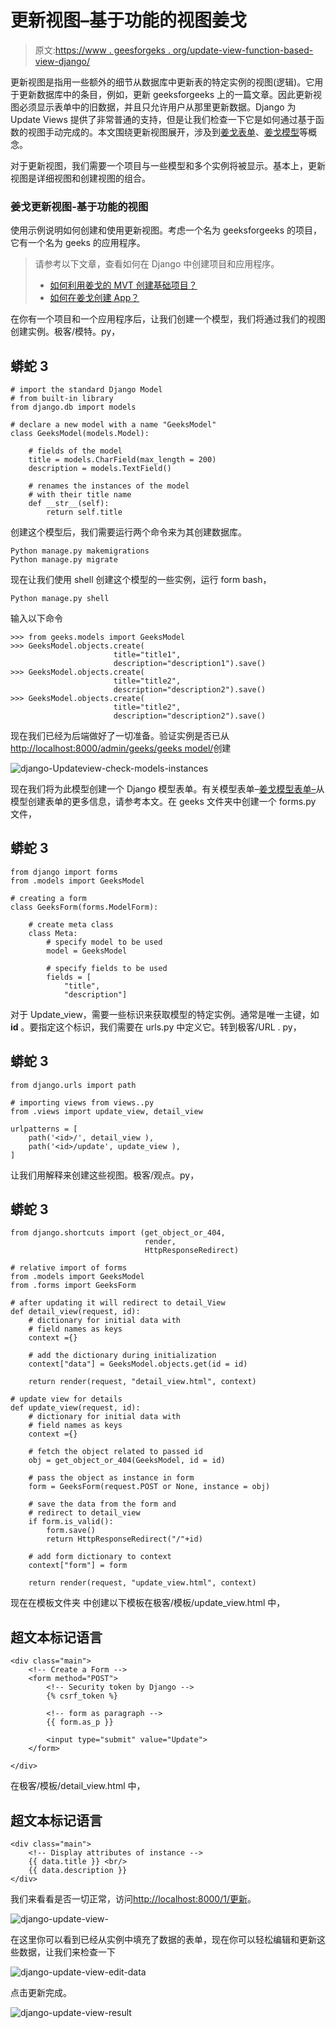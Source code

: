 # 更新视图–基于功能的视图姜戈

> 原文:[https://www . geesforgeks . org/update-view-function-based-view-django/](https://www.geeksforgeeks.org/update-view-function-based-views-django/)

更新视图是指用一些额外的细节从数据库中更新表的特定实例的视图(逻辑)。它用于更新数据库中的条目，例如，更新 geeksforgeeks 上的一篇文章。因此更新视图必须显示表单中的旧数据，并且只允许用户从那里更新数据。Django 为 Update Views 提供了非常普通的支持，但是让我们检查一下它是如何通过基于函数的视图手动完成的。本文围绕更新视图展开，涉及到[姜戈表单](https://www.geeksforgeeks.org/django-forms/)、[姜戈模型](https://www.geeksforgeeks.org/django-models/)等概念。

对于更新视图，我们需要一个项目与一些模型和多个实例将被显示。基本上，更新视图是详细视图和创建视图的组合。

### 姜戈更新视图-基于功能的视图

使用示例说明如何创建和使用更新视图。考虑一个名为 geeksforgeeks 的项目，它有一个名为 geeks 的应用程序。

> 请参考以下文章，查看如何在 Django 中创建项目和应用程序。
> 
> *   [如何利用姜戈的 MVT 创建基础项目？](https://www.geeksforgeeks.org/how-to-create-a-basic-project-using-mvt-in-django/)
> *   [如何在姜戈创建 App？](https://www.geeksforgeeks.org/how-to-create-an-app-in-django/)

在你有一个项目和一个应用程序后，让我们创建一个模型，我们将通过我们的视图创建实例。极客/模特。py，

## 蟒蛇 3

```
# import the standard Django Model
# from built-in library
from django.db import models

# declare a new model with a name "GeeksModel"
class GeeksModel(models.Model):

    # fields of the model
    title = models.CharField(max_length = 200)
    description = models.TextField()

    # renames the instances of the model
    # with their title name
    def __str__(self):
        return self.title
```

创建这个模型后，我们需要运行两个命令来为其创建数据库。

```
Python manage.py makemigrations
Python manage.py migrate
```

现在让我们使用 shell 创建这个模型的一些实例，运行 form bash，

```
Python manage.py shell
```

输入以下命令

```
>>> from geeks.models import GeeksModel
>>> GeeksModel.objects.create(
                       title="title1",
                       description="description1").save()
>>> GeeksModel.objects.create(
                       title="title2",
                       description="description2").save()
>>> GeeksModel.objects.create(
                       title="title2",
                       description="description2").save()
```

现在我们已经为后端做好了一切准备。验证实例是否已从[http://localhost:8000/admin/geeks/geeks model/](http://localhost:8000/admin/geeks/geeksmodel/)创建

![django-Updateview-check-models-instances](img/dee101808c9cd4f03ff405df85df3887.png)

现在我们将为此模型创建一个 Django 模型表单。有关模型表单–[姜戈模型表单–](https://geeksforgeeks.org/django-modelform-create-form-from-models/)从模型创建表单的更多信息，请参考本文。在 geeks 文件夹中创建一个 forms.py 文件，

## 蟒蛇 3

```
from django import forms
from .models import GeeksModel

# creating a form
class GeeksForm(forms.ModelForm):

    # create meta class
    class Meta:
        # specify model to be used
        model = GeeksModel

        # specify fields to be used
        fields = [
            "title",
            "description"]
```

对于 Update_view，需要一些标识来获取模型的特定实例。通常是唯一主键，如 **id** 。要指定这个标识，我们需要在 urls.py 中定义它。转到极客/URL . py，

## 蟒蛇 3

```
from django.urls import path

# importing views from views..py
from .views import update_view, detail_view

urlpatterns = [
    path('<id>/', detail_view ),
    path('<id>/update', update_view ),
]
```

让我们用解释来创建这些视图。极客/观点。py，

## 蟒蛇 3

```
from django.shortcuts import (get_object_or_404,
                              render,
                              HttpResponseRedirect)

# relative import of forms
from .models import GeeksModel
from .forms import GeeksForm

# after updating it will redirect to detail_View
def detail_view(request, id):
    # dictionary for initial data with
    # field names as keys
    context ={}

    # add the dictionary during initialization
    context["data"] = GeeksModel.objects.get(id = id)

    return render(request, "detail_view.html", context)

# update view for details
def update_view(request, id):
    # dictionary for initial data with
    # field names as keys
    context ={}

    # fetch the object related to passed id
    obj = get_object_or_404(GeeksModel, id = id)

    # pass the object as instance in form
    form = GeeksForm(request.POST or None, instance = obj)

    # save the data from the form and
    # redirect to detail_view
    if form.is_valid():
        form.save()
        return HttpResponseRedirect("/"+id)

    # add form dictionary to context
    context["form"] = form

    return render(request, "update_view.html", context)
```

现在在模板文件夹
中创建以下模板在极客/模板/update_view.html 中，

## 超文本标记语言

```
<div class="main">
    <!-- Create a Form -->
    <form method="POST">
        <!-- Security token by Django -->
        {% csrf_token %}

        <!-- form as paragraph -->
        {{ form.as_p }}

        <input type="submit" value="Update">
    </form>

</div>
```

在极客/模板/detail_view.html 中，

## 超文本标记语言

```
<div class="main">
    <!-- Display attributes of instance -->
    {{ data.title }} <br/>
    {{ data.description }}
</div>
```

我们来看看是否一切正常，访问[http://localhost:8000/1/更新](http://localhost:8000/1/update)。

![django-update-view-](img/2cde8a150f0b9ea1a7b5f12c555d1095.png)

在这里你可以看到已经从实例中填充了数据的表单，现在你可以轻松编辑和更新这些数据，让我们来检查一下

![django-update-view-edit-data](img/588175a644097d90672ee8c81d8f0378.png)

点击更新完成。

![django-update-view-result](img/6db3fab43db4a2ce5c52a6468d9f5ae3.png)
